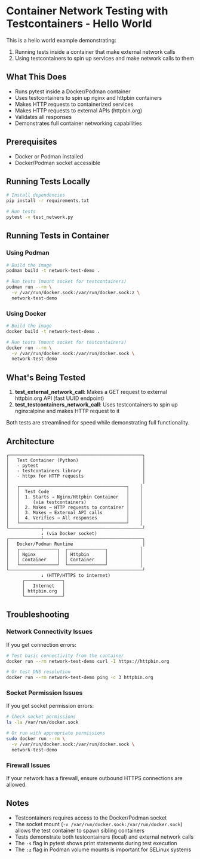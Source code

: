 # Container Network Testing with Testcontainers - Hello World

This is a hello world example demonstrating:
1. Running tests inside a container that make external network calls
2. Using testcontainers to spin up services and make network calls to them

## What This Does

- Runs pytest inside a Docker/Podman container
- Uses testcontainers to spin up nginx and httpbin containers
- Makes HTTP requests to containerized services
- Makes HTTP requests to external APIs (httpbin.org)
- Validates all responses
- Demonstrates full container networking capabilities

## Prerequisites

- Docker or Podman installed
- Docker/Podman socket accessible

## Running Tests Locally

```bash
# Install dependencies
pip install -r requirements.txt

# Run tests
pytest -v test_network.py
```

## Running Tests in Container

### Using Podman

```bash
# Build the image
podman build -t network-test-demo .

# Run tests (mount socket for testcontainers)
podman run --rm \
  -v /var/run/docker.sock:/var/run/docker.sock:z \
  network-test-demo
```

### Using Docker

```bash
# Build the image
docker build -t network-test-demo .

# Run tests (mount socket for testcontainers)
docker run --rm \
  -v /var/run/docker.sock:/var/run/docker.sock \
  network-test-demo
```

## What's Being Tested

1. **test_external_network_call**: Makes a GET request to external httpbin.org API (fast UUID endpoint)
2. **test_testcontainers_network_call**: Uses testcontainers to spin up nginx:alpine and makes HTTP request to it

Both tests are streamlined for speed while demonstrating full functionality.

## Architecture

```
┌──────────────────────────────────────────────────┐
│   Test Container (Python)                        │
│   - pytest                                       │
│   - testcontainers library                       │
│   - httpx for HTTP requests                      │
│                                                  │
│   ┌────────────────────────────────────────┐    │
│   │  Test Code                             │    │
│   │  1. Starts → Nginx/Httpbin Container   │    │
│   │     (via testcontainers)               │    │
│   │  2. Makes → HTTP requests to container │    │
│   │  3. Makes → External API calls         │    │
│   │  4. Verifies → All responses           │    │
│   └────────────────────────────────────────┘    │
└────────────┬─────────────────────────────────────┘
             ↓ (via Docker socket)
┌────────────┴─────────────────────────────────────┐
│   Docker/Podman Runtime                          │
│   ┌──────────────┐  ┌──────────────┐            │
│   │ Nginx        │  │ Httpbin      │            │
│   │ Container    │  │ Container    │            │
│   └──────────────┘  └──────────────┘            │
└──────────────────────────────────────────────────┘
             ↓ (HTTP/HTTPS to internet)
      ┌──────────────┐
      │   Internet   │
      │ httpbin.org  │
      └──────────────┘
```

## Troubleshooting

### Network Connectivity Issues

If you get connection errors:

```bash
# Test basic connectivity from the container
docker run --rm network-test-demo curl -I https://httpbin.org

# Or test DNS resolution
docker run --rm network-test-demo ping -c 3 httpbin.org
```

### Socket Permission Issues

If you get socket permission errors:

```bash
# Check socket permissions
ls -la /var/run/docker.sock

# Or run with appropriate permissions
sudo docker run --rm \
  -v /var/run/docker.sock:/var/run/docker.sock \
  network-test-demo
```

### Firewall Issues

If your network has a firewall, ensure outbound HTTPS connections are allowed.

## Notes

- Testcontainers requires access to the Docker/Podman socket
- The socket mount (`-v /var/run/docker.sock:/var/run/docker.sock`) allows the test container to spawn sibling containers
- Tests demonstrate both testcontainers (local) and external network calls
- The `-s` flag in pytest shows print statements during test execution
- The `:z` flag in Podman volume mounts is important for SELinux systems

